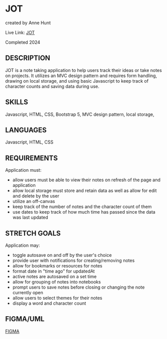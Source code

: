 # JOT

created by Anne Hunt

Live Link: [JOT](https://jot.annehunt.dev)

Completed 2024

## DESCRIPTION

JOT is a note taking application to help users track their ideas or take notes on projects. It utilizes an MVC design pattern and requires form handling, drawing on local storage, and using basic Javascript to keep track of character counts and saving data during use.

## SKILLS

Javascript, HTML, CSS, Bootstrap 5, MVC design pattern, local storage, 

## LANGUAGES

Javascript, HTML, CSS

## REQUIREMENTS

Application must:

- allow users must be able to view their notes on refresh of the page and application
- allow local storage must store and retain data as well as allow for edit and delete by the user
- utilize an off-canvas
- keep track of the number of notes and the character count of them
- use dates to keep track of how much time has passed since the data was last updated

## STRETCH GOALS

Application may:

- toggle autosave on and off by the user's choice
- provide user with notifications for creating/removing notes
- allow for bookmarks or resources for notes
- format date in "time ago" for updatedAt
- active notes are autosaved on a set time
- allow for grouping of notes into notebooks
- prompt users to save notes before closing or changing the note currently open
- allow users to select themes for their notes
- display a word and character count

## FIGMA/UML

[FIGMA](https://www.figma.com/file/FLNUDGwvaxzOFZbseDZlyM/Jot.?node-id=0:1)
